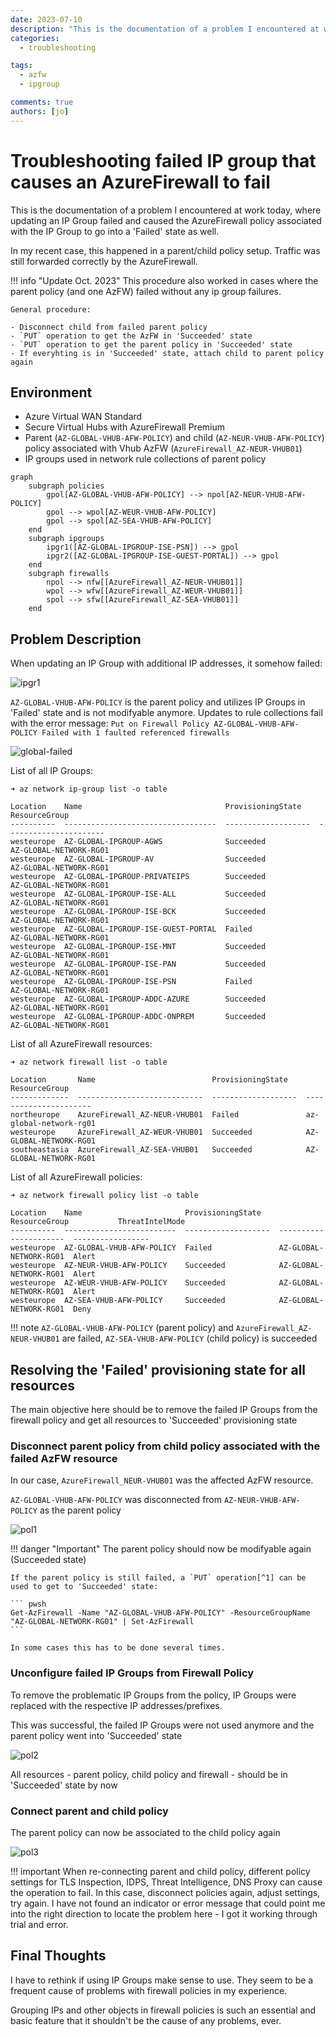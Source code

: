 ```yaml
---
date: 2023-07-10
description: "This is the documentation of a problem I encountered at work today, where updating an IP Group failed and caused the AzureFirewall policy associated with the IP Group to go into a 'Failed' state as well"
categories:
  - troubleshooting

tags:
  - azfw
  - ipgroup

comments: true
authors: [jo]
---
```


# Troubleshooting failed IP group that causes an AzureFirewall to fail

This is the documentation of a problem I encountered at work today, where updating an IP Group failed and caused the AzureFirewall policy associated with the IP Group to go into a 'Failed' state as well.

In my recent case, this happened in a parent/child policy setup. Traffic was still forwarded correctly by the AzureFirewall.

!!! info "Update Oct. 2023"
    This procedure also worked in cases where the parent policy (and one AzFW) failed without any ip group failures.

    General procedure:

    - Disconnect child from failed parent policy
    - `PUT` operation to get the AzFW in 'Succeeded' state
    - `PUT` operation to get the parent policy in 'Succeeded' state
    - If everyhting is in 'Succeeded' state, attach child to parent policy again

<!-- more -->

## Environment

- Azure Virtual WAN Standard
- Secure Virtual Hubs with AzureFirewall Premium
- Parent (`AZ-GLOBAL-VHUB-AFW-POLICY`) and child (`AZ-NEUR-VHUB-AFW-POLICY`) policy associated with Vhub AzFW (`AzureFirewall_AZ-NEUR-VHUB01`)
- IP groups used in network rule collections of parent policy


```mermaid
graph
    subgraph policies
        gpol[AZ-GLOBAL-VHUB-AFW-POLICY] --> npol[AZ-NEUR-VHUB-AFW-POLICY]
        gpol --> wpol[AZ-WEUR-VHUB-AFW-POLICY]
        gpol --> spol[AZ-SEA-VHUB-AFW-POLICY]
    end
    subgraph ipgroups
        ipgr1([AZ-GLOBAL-IPGROUP-ISE-PSN]) --> gpol
        ipgr2([AZ-GLOBAL-IPGROUP-ISE-GUEST-PORTAL]) --> gpol
    end
    subgraph firewalls
        npol --> nfw[[AzureFirewall_AZ-NEUR-VHUB01]]
        wpol --> wfw[[AzureFirewall_AZ-WEUR-VHUB01]]
        spol --> sfw[[AzureFirewall_AZ-SEA-VHUB01]]
    end
```

## Problem Description

When updating an IP Group with additional IP addresses, it somehow failed:

![ipgr1](../assets/ipgroup-azfw/ipgr1.png)

`AZ-GLOBAL-VHUB-AFW-POLICY` is the parent policy and utilizes IP Groups in 'Failed' state and is not modifyable anymore. Updates to rule collections fail with the error message: `Put on Firewall Policy AZ-GLOBAL-VHUB-AFW-POLICY Failed with 1 faulted referenced firewalls`

![global-failed](../assets/ipgroup-azfw/global_failed.png)

List of all IP Groups:

```
➜ az network ip-group list -o table

Location    Name                                ProvisioningState    ResourceGroup
----------  ----------------------------------  -------------------  ----------------------
westeurope  AZ-GLOBAL-IPGROUP-AGWS              Succeeded            AZ-GLOBAL-NETWORK-RG01
westeurope  AZ-GLOBAL-IPGROUP-AV                Succeeded            AZ-GLOBAL-NETWORK-RG01
westeurope  AZ-GLOBAL-IPGROUP-PRIVATEIPS        Succeeded            AZ-GLOBAL-NETWORK-RG01
westeurope  AZ-GLOBAL-IPGROUP-ISE-ALL           Succeeded            AZ-GLOBAL-NETWORK-RG01
westeurope  AZ-GLOBAL-IPGROUP-ISE-BCK           Succeeded            AZ-GLOBAL-NETWORK-RG01
westeurope  AZ-GLOBAL-IPGROUP-ISE-GUEST-PORTAL  Failed               AZ-GLOBAL-NETWORK-RG01
westeurope  AZ-GLOBAL-IPGROUP-ISE-MNT           Succeeded            AZ-GLOBAL-NETWORK-RG01
westeurope  AZ-GLOBAL-IPGROUP-ISE-PAN           Succeeded            AZ-GLOBAL-NETWORK-RG01
westeurope  AZ-GLOBAL-IPGROUP-ISE-PSN           Failed               AZ-GLOBAL-NETWORK-RG01
westeurope  AZ-GLOBAL-IPGROUP-ADDC-AZURE        Succeeded            AZ-GLOBAL-NETWORK-RG01
westeurope  AZ-GLOBAL-IPGROUP-ADDC-ONPREM       Succeeded            AZ-GLOBAL-NETWORK-RG01
```

List of all AzureFirewall resources:

```
➜ az network firewall list -o table

Location       Name                          ProvisioningState    ResourceGroup
-------------  ----------------------------  -------------------  ----------------------
northeurope    AzureFirewall_AZ-NEUR-VHUB01  Failed               az-global-network-rg01
westeurope     AzureFirewall_AZ-WEUR-VHUB01  Succeeded            AZ-GLOBAL-NETWORK-RG01
southeastasia  AzureFirewall_AZ-SEA-VHUB01   Succeeded            AZ-GLOBAL-NETWORK-RG01
```

List of all AzureFirewall policies:

```
➜ az network firewall policy list -o table

Location    Name                       ProvisioningState    ResourceGroup           ThreatIntelMode
----------  -------------------------  -------------------  ----------------------  -----------------
westeurope  AZ-GLOBAL-VHUB-AFW-POLICY  Failed               AZ-GLOBAL-NETWORK-RG01  Alert
westeurope  AZ-NEUR-VHUB-AFW-POLICY    Succeeded            AZ-GLOBAL-NETWORK-RG01  Alert
westeurope  AZ-WEUR-VHUB-AFW-POLICY    Succeeded            AZ-GLOBAL-NETWORK-RG01  Alert
westeurope  AZ-SEA-VHUB-AFW-POLICY     Succeeded            AZ-GLOBAL-NETWORK-RG01  Deny
```

!!! note
    `AZ-GLOBAL-VHUB-AFW-POLICY` (parent policy) and `AzureFirewall_AZ-NEUR-VHUB01` are failed, `AZ-SEA-VHUB-AFW-POLICY` (child policy) is succeeded

## Resolving the 'Failed' provisioning state for all resources

The main objective here should be to remove the failed IP Groups from the firewall policy and get all resources to 'Succeeded' provisioning state

### Disconnect parent policy from child policy associated with the failed AzFW resource

In our case, `AzureFirewall_NEUR-VHUB01` was the affected AzFW resource. 

`AZ-GLOBAL-VHUB-AFW-POLICY` was disconnected from `AZ-NEUR-VHUB-AFW-POLICY` as the parent policy

![pol1](../assets/ipgroup-azfw/pol1.png)

!!! danger "Important"
    The parent policy should now be modifyable again (Succeeded state)
    
    If the parent policy is still failed, a `PUT` operation[^1] can be used to get to 'Succeeded' state:

    ``` pwsh
    Get-AzFirewall -Name "AZ-GLOBAL-VHUB-AFW-POLICY" -ResourceGroupName "AZ-GLOBAL-NETWORK-RG01" | Set-AzFirewall
    ```

    In some cases this has to be done several times.

### Unconfigure failed IP Groups from Firewall Policy

To remove the problematic IP Groups from the policy, IP Groups were replaced with the respective IP addresses/prefixes.

This was successful, the failed IP Groups were not used anymore and the parent policy went into 'Succeeded' state

![pol2](../assets/ipgroup-azfw/pol2.png)

All resources - parent policy, child policy and firewall - should be in 'Succeeded' state by now

### Connect parent and child policy

The parent policy can now be associated to the child policy again

![pol3](../assets/ipgroup-azfw/pol3.png)

!!! important
    When re-connecting parent and child policy, different policy settings for TLS Inspection, IDPS, Threat Intelligence, DNS Proxy can cause the operation to fail. In this case, disconnect policies again, adjust settings, try again. I have not found an indicator or error message that could point me into the right direction to locate the problem here - I got it working through trial and error.

## Final Thoughts

I have to rethink if using IP Groups make sense to use. They seem to be a frequent cause of problems with firewall policies in my experience.

Grouping IPs and other objects in firewall policies is such an essential and basic feature that it shouldn't be the cause of any problems, ever. 


[^1]: [:octicons-link-external-16: Troubleshoot Azure Microsoft.Network failed provisioning state](https://learn.microsoft.com/en-us/azure/networking/troubleshoot-failed-state#microsoftnetworkazurefirewalls){target="_blank"}